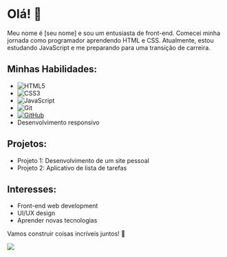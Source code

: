 # Olá! 👋

Meu nome é [seu nome] e sou um entusiasta de front-end.
Comecei minha jornada como programador aprendendo HTML e CSS.
Atualmente, estou estudando JavaScript e me preparando para 
uma transição de carreira.

## Minhas Habilidades:
- ![HTML5](https://img.shields.io/badge/html5-%23E34F26.svg?style=for-the-badge&logo=html5&logoColor=white)
- ![CSS3](https://img.shields.io/badge/css3-%231572B6.svg?style=for-the-badge&logo=css3&logoColor=white)
- ![JavaScript](https://img.shields.io/badge/javascript-%23323330.svg?style=for-the-badge&logo=javascript&logoColor=%23F7DF1E)
- ![Git](https://img.shields.io/badge/GIT-E44C30?style=for-the-badge&logo=git&logoColor=white)
- [![GitHub](https://img.shields.io/badge/GitHub-100000?style=for-the-badge&logo=github&logoColor=white)](https://github.com/SEUUSERNAME)
- Desenvolvimento responsivo

## Projetos:
- Projeto 1: Desenvolvimento de um site pessoal
- Projeto 2: Aplicativo de lista de tarefas

## Interesses:
- Front-end web development
- UI/UX design
- Aprender novas tecnologias

Vamos construir coisas incríveis juntos! 🚀


![](https://komarev.com/ghpvc/?username=Michelwgp)


